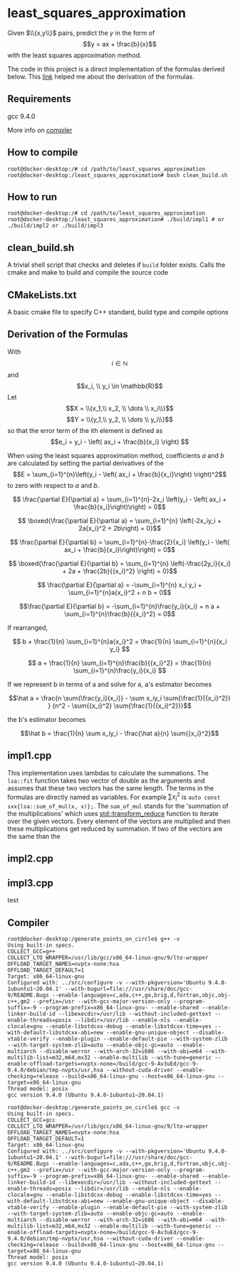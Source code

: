 # least_squares_approximation

Given $\\{x,y\\}$ pairs, predict the $y$ in the form of $$y = ax + \frac{b}{x}$$ with the least squares approximation method.

The code in this project is a direct implementation of the formulas derived below. This [link](https://www.quora.com/How-do-you-solve-for-fitting-the-curve-y-ax-b-x-using-the-least-square-method) helped me about the derivation of the formulas.

## Requirements
gcc 9.4.0 

More info on [compiler](#compiler)

## How to compile
```console
root@docker-desktop:/# cd /path/to/least_squares_approximation
root@docker-desktop:/least_squares_approximation# bash clean_build.sh
```

## How to run
```console
root@docker-desktop:/# cd /path/to/least_squares_approximation
root@docker-desktop:/least_squares_approximation# ./build/impl1 # or ./build/impl2 or ./build/impl3 
```

## clean_build.sh
A trivial shell script that checks and deletes if `build` folder exists.
Calls the cmake and make to build and compile the source code

## CMakeLists.txt
A basic cmake file to specify C++ standard, build type and compile options

## Derivation of the Formulas

With $$i \in \mathbb{N}$$ 
and $$x_i, \\ y_i  \in \mathbb{R}$$
Let $$X = \\{x_1,\\ x_2, \\ \dots \\ x_i\\}$$
$$Y = \\{y_1,\\ y_2, \\ \dots \\ y_i\\}$$ so that  the error term of the ith element is defined as 
$$e_i = y_i - \left( ax_i + \frac{b}{x_i} \right) $$

When using the least squares approximation method, coefficients $a$ and $b$ are calculated by setting the partial derivatives of the $$E = \sum_{i=1}^{n}\left(y_i - \left( ax_i + \frac{b}{x_i}\right) \right)^2$$ to zero with respect to $a$ and $b$.


$$ \frac{\partial E}{\partial a} = \sum_{i=1}^{n}-2x_i \left(y_i - \left( ax_i + \frac{b}{x_i}\right)\right) = 0$$

$$ \boxed{\frac{\partial E}{\partial a} = \sum_{i=1}^{n} \left(-2x_iy_i + 2a{x_i}^2 + 2b\right) = 0}$$

$$ \frac{\partial E}{\partial b} = \sum_{i=1}^{n}-\frac{2}{x_i} \left(y_i - \left( ax_i + \frac{b}{x_i}\right)\right) = 0$$

$$ \boxed{\frac{\partial E}{\partial b} = \sum_{i=1}^{n} \left(-\frac{2y_i}{x_i} + 2a + \frac{2b}{{x_i}^2} \right) = 0}$$

$$ \frac{\partial E}{\partial a} = -\sum_{i=1}^{n} x_i y_i + \sum_{i=1}^{n}a{x_i}^2 + n b = 0$$

$$\frac{\partial E}{\partial b} = -\sum_{i=1}^{n}\frac{y_i}{x_i} + n a  + \sum_{i=1}^{n}\frac{b}{{x_i}^2} = 0$$

If rearranged, 

$$ b + \frac{1}{n} \sum_{i=1}^{n}a{x_i}^2 = \frac{1}{n} \sum_{i=1}^{n}{x_i y_i} $$

$$ a + \frac{1}{n} \sum_{i=1}^{n}\frac{b}{{x_i}^2} = \frac{1}{n} \sum_{i=1}^{n}\frac{y_i}{x_i} $$

If we represent b in terms of a and solve for a, a's estimator becomes

$$\hat a = \frac{n \sum{\frac{y_i}{x_i}} - \sum x_iy_i \sum{\frac{1}{{x_i}^2}} } {n^2 - \sum{{x_i}^2} \sum{\frac{1}{{x_i}^2}}}$$

the b's estimator becomes

$$\hat b = \frac{1}{n} \sum x_iy_i - \frac{\hat a}{n} \sum{{x_i}^2}$$

## impl1.cpp
This implementation uses lambdas to calculate the summations. The `lsa::fit` function takes two vector of double as the arguments and assumes that these two vectors has the same length. The terms in the formulas are directly named as variables. For example $\sum{{x_i}^2}$ is `auto const sxx{lsa::sum_of_mul(x, x)};`. The `sum_of_mul` stands for the 'summation of the multiplications' which uses [std::transform_reduce](https://en.cppreference.com/w/cpp/algorithm/transform_reduce) function to iterate over the given vectors. Every element of the vectors are multiplied and then these multiplications get reduced by summation. If two of the vectors are the same than the 


## impl2.cpp

## impl3.cpp

test

## Compiler
```console
root@docker-desktop:/generate_points_on_circle$ g++ -v
Using built-in specs.
COLLECT_GCC=g++
COLLECT_LTO_WRAPPER=/usr/lib/gcc/x86_64-linux-gnu/9/lto-wrapper
OFFLOAD_TARGET_NAMES=nvptx-none:hsa
OFFLOAD_TARGET_DEFAULT=1
Target: x86_64-linux-gnu
Configured with: ../src/configure -v --with-pkgversion='Ubuntu 9.4.0-1ubuntu1~20.04.1' --with-bugurl=file:///usr/share/doc/gcc-9/README.Bugs --enable-languages=c,ada,c++,go,brig,d,fortran,objc,obj-c++,gm2 --prefix=/usr --with-gcc-major-version-only --program-suffix=-9 --program-prefix=x86_64-linux-gnu- --enable-shared --enable-linker-build-id --libexecdir=/usr/lib --without-included-gettext --enable-threads=posix --libdir=/usr/lib --enable-nls --enable-clocale=gnu --enable-libstdcxx-debug --enable-libstdcxx-time=yes --with-default-libstdcxx-abi=new --enable-gnu-unique-object --disable-vtable-verify --enable-plugin --enable-default-pie --with-system-zlib --with-target-system-zlib=auto --enable-objc-gc=auto --enable-multiarch --disable-werror --with-arch-32=i686 --with-abi=m64 --with-multilib-list=m32,m64,mx32 --enable-multilib --with-tune=generic --enable-offload-targets=nvptx-none=/build/gcc-9-Av3uEd/gcc-9-9.4.0/debian/tmp-nvptx/usr,hsa --without-cuda-driver --enable-checking=release --build=x86_64-linux-gnu --host=x86_64-linux-gnu --target=x86_64-linux-gnu
Thread model: posix
gcc version 9.4.0 (Ubuntu 9.4.0-1ubuntu1~20.04.1)
```

```console
root@docker-desktop:/generate_points_on_circle$ gcc -v
Using built-in specs.
COLLECT_GCC=gcc
COLLECT_LTO_WRAPPER=/usr/lib/gcc/x86_64-linux-gnu/9/lto-wrapper
OFFLOAD_TARGET_NAMES=nvptx-none:hsa
OFFLOAD_TARGET_DEFAULT=1
Target: x86_64-linux-gnu
Configured with: ../src/configure -v --with-pkgversion='Ubuntu 9.4.0-1ubuntu1~20.04.1' --with-bugurl=file:///usr/share/doc/gcc-9/README.Bugs --enable-languages=c,ada,c++,go,brig,d,fortran,objc,obj-c++,gm2 --prefix=/usr --with-gcc-major-version-only --program-suffix=-9 --program-prefix=x86_64-linux-gnu- --enable-shared --enable-linker-build-id --libexecdir=/usr/lib --without-included-gettext --enable-threads=posix --libdir=/usr/lib --enable-nls --enable-clocale=gnu --enable-libstdcxx-debug --enable-libstdcxx-time=yes --with-default-libstdcxx-abi=new --enable-gnu-unique-object --disable-vtable-verify --enable-plugin --enable-default-pie --with-system-zlib --with-target-system-zlib=auto --enable-objc-gc=auto --enable-multiarch --disable-werror --with-arch-32=i686 --with-abi=m64 --with-multilib-list=m32,m64,mx32 --enable-multilib --with-tune=generic --enable-offload-targets=nvptx-none=/build/gcc-9-Av3uEd/gcc-9-9.4.0/debian/tmp-nvptx/usr,hsa --without-cuda-driver --enable-checking=release --build=x86_64-linux-gnu --host=x86_64-linux-gnu --target=x86_64-linux-gnu
Thread model: posix
gcc version 9.4.0 (Ubuntu 9.4.0-1ubuntu1~20.04.1)
```
